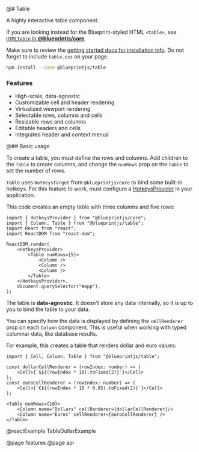 @# Table

A highly interactive table component.

<div class="@ns-callout @ns-large @ns-intent-primary @ns-icon-info-sign">

If you are looking instead for the Blueprint-styled HTML `<table>`, see
[`HTMLTable` in **@blueprintjs/core**](#core/components/html-table).
</div>

Make sure to review the [getting started docs for installation info](#blueprint/getting-started).
Do not forget to include `table.css` on your page.

```sh
npm install --save @blueprintjs/table
```

### Features

* High-scale, data-agnostic
* Customizable cell and header rendering
* Virtualized viewport rendering
* Selectable rows, columns and cells
* Resizable rows and columns
* Editable headers and cells
* Integrated header and context menus

@## Basic usage

To create a table, you must define the rows and columns. Add children to the `Table` to create columns,
and change the `numRows` prop on the `Table` to set the number of rows.

`Table` uses `HotkeysTarget` from `@blueprintjs/core` to bind some built-in hotkeys. For this feature
to work, must configure a [HotkeysProvider](#core/context/hotkeys-provider) in your application.

This code creates an empty table with three columns and five rows:

```tsx
import { HotkeysProvider } from "@blueprintjs/core";
import { Column, Table } from "@blueprintjs/table";
import React from "react";
import ReactDOM from "react-dom";

ReactDOM.render(
    <HotkeysProvider>
        <Table numRows={5}>
            <Column />
            <Column />
            <Column />
        </Table>
    </HotkeysProvider>,
    document.querySelector("#app"),
);
```

The table is **data-agnostic**. It doesn't store any data internally, so it is up to you to bind the table to your data.

You can specify how the data is displayed by defining the `cellRenderer` prop on each `Column` component.
This is useful when working with typed columnar data, like database results.

For example, this creates a table that renders dollar and euro values:

```tsx
import { Cell, Column, Table } from "@blueprintjs/table";

const dollarCellRenderer = (rowIndex: number) => (
    <Cell>{`$${(rowIndex * 10).toFixed(2)}`}</Cell>
);
const euroCellRenderer = (rowIndex: number) => (
    <Cell>{`€${(rowIndex * 10 * 0.85).toFixed(2)}`}</Cell>
);

<Table numRows={10}>
    <Column name="Dollars" cellRenderer={dollarCellRenderer}/>
    <Column name="Euros" cellRenderer={euroCellRenderer} />
</Table>
```

@reactExample TableDollarExample

@page features
@page api
